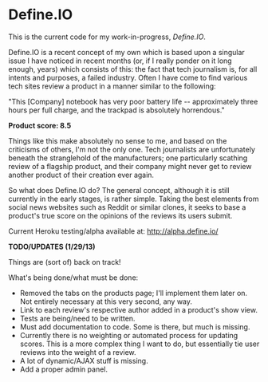 Define.IO
======

This is the current code for my work-in-progress, *Define.IO*.

Define.IO is a recent concept of my own which is based upon a singular issue I 
have noticed in recent months (or, if I really ponder on it long enough, years)
which consists of this: the fact that tech journalism is, for all intents and purposes,
a failed industry. Often I have come to find various tech sites review a product
in a manner similar to the following:

"This [Company] notebook has very poor battery life -- approximately three hours
per full charge, and the trackpad is absolutely horrendous."

**Product score: 8.5**

Things like this make absolutely no sense to me, and based on the criticisms of
others, I'm not the only one. Tech journalists are unfortunately beneath the
stranglehold of the manufacturers; one particularly scathing review of a flagship
product, and their company might never get to review another product of their
creation ever again.

So what does Define.IO do? The general concept, although it is still currently in the
early stages, is rather simple. Taking the best elements from social news websites
such as Reddit or similar clones, it seeks to base a product's true score on the
opinions of the reviews its users submit.

Current Heroku testing/alpha available at: http://alpha.define.io/

**TODO/UPDATES (1/29/13)**

Things are (sort of) back on track!

What's being done/what must be done:

* Removed the tabs on the products page; I'll implement them later on. Not entirely
  necessary at this very second, any way.
* Link to each review's respective author added in a product's show view.
* Tests are being/need to be written.
* Must add documentation to code. Some is there, but much is missing.
* Currently there is no weighting or automated process for updating scores. This is a
  more complex thing I want to do, but essentially tie user reviews into the weight of
  a review.
* A lot of dynamic/AJAX stuff is missing.
* Add a proper admin panel.